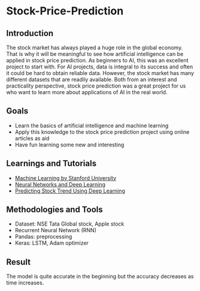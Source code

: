 # Stock-Price-Prediction

## Introduction

The stock market has always played a huge role in the global economy. That is why it will be meaningful to see how artificial intelligence can be applied in stock price prediction. As beginners to AI, this was an excellent project to start with. For AI projects, data is integral to its success and often it could be hard to obtain reliable data. However, the stock market has many different datasets that are readily available. Both from an interest and practicality perspective, stock price prediction was a great project for us who want to learn more about applications of AI in the real world.

## Goals

- Learn the basics of artificial intelligence and machine learning
- Apply this knowledge to the stock price prediction project using online articles as aid
- Have fun learning some new and interesting

## Learnings and Tutorials

- [Machine Learning by Stanford University](https://www.coursera.org/learn/machine-learning/home/welcome)
- [Neural Networks and Deep Learning](https://www.coursera.org/learn/neural-networks-deep-learning/home/welcome)
- [Predicting Stock Trend Using Deep Learning](https://dzone.com/articles/predicting-stock-trend-using-deep-learning)

## Methodologies and Tools

- Dataset: NSE Tata Global stock, Apple stock
- Recurrent Neural Network (RNN)
- Pandas: preprocessing
- Keras: LSTM, Adam optimizer

## Result

The model is quite accurate in the beginning but the accuracy decreases as time increases.
